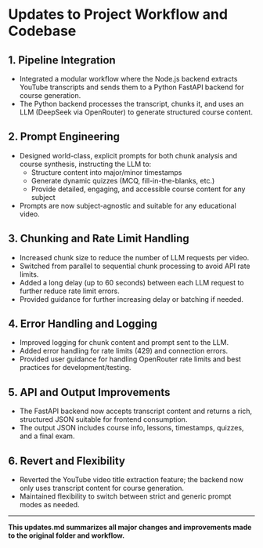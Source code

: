 # Updates to Project Workflow and Codebase

## 1. Pipeline Integration
- Integrated a modular workflow where the Node.js backend extracts YouTube transcripts and sends them to a Python FastAPI backend for course generation.
- The Python backend processes the transcript, chunks it, and uses an LLM (DeepSeek via OpenRouter) to generate structured course content.

## 2. Prompt Engineering
- Designed world-class, explicit prompts for both chunk analysis and course synthesis, instructing the LLM to:
  - Structure content into major/minor timestamps
  - Generate dynamic quizzes (MCQ, fill-in-the-blanks, etc.)
  - Provide detailed, engaging, and accessible course content for any subject
- Prompts are now subject-agnostic and suitable for any educational video.

## 3. Chunking and Rate Limit Handling
- Increased chunk size to reduce the number of LLM requests per video.
- Switched from parallel to sequential chunk processing to avoid API rate limits.
- Added a long delay (up to 60 seconds) between each LLM request to further reduce rate limit errors.
- Provided guidance for further increasing delay or batching if needed.

## 4. Error Handling and Logging
- Improved logging for chunk content and prompt sent to the LLM.
- Added error handling for rate limits (429) and connection errors.
- Provided user guidance for handling OpenRouter rate limits and best practices for development/testing.

## 5. API and Output Improvements
- The FastAPI backend now accepts transcript content and returns a rich, structured JSON suitable for frontend consumption.
- The output JSON includes course info, lessons, timestamps, quizzes, and a final exam.

## 6. Revert and Flexibility
- Reverted the YouTube video title extraction feature; the backend now only uses transcript content for course generation.
- Maintained flexibility to switch between strict and generic prompt modes as needed.

---

**This updates.md summarizes all major changes and improvements made to the original folder and workflow.** 